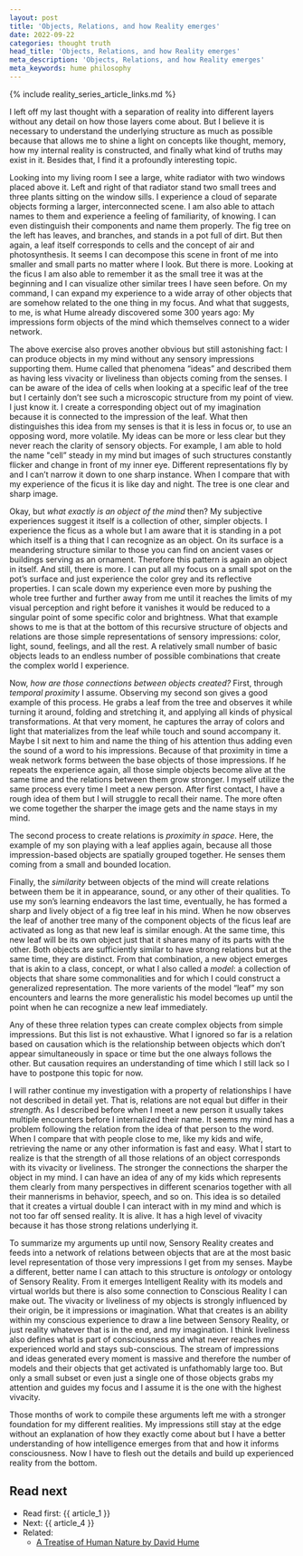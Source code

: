 ```yaml
---
layout: post
title: 'Objects, Relations, and how Reality emerges'
date: 2022-09-22
categories: thought truth
head_title: 'Objects, Relations, and how Reality emerges'
meta_description: 'Objects, Relations, and how Reality emerges'
meta_keywords: hume philosophy
---
```


{% include reality_series_article_links.md %}

I left off my last thought with a separation of reality into different layers without any detail on how those layers come about. But I believe it is necessary to understand the underlying structure as much as possible because that allows me to shine a light on concepts like thought, memory, how my internal reality is constructed, and finally what kind of truths may exist in it. Besides that, I find it a profoundly interesting topic. 

Looking into my living room I see a large, white radiator with two windows placed above it. Left and right of that radiator stand two small trees and three plants sitting on the window sills. I experience a cloud of separate objects forming a larger, interconnected scene. I am also able to attach names to them and experience a feeling of familiarity, of knowing. I can even distinguish their components and name them properly. The fig tree on the left has leaves, and branches, and stands in a pot full of dirt. But then again, a leaf itself corresponds to cells and the concept of air and photosynthesis. It seems I can decompose this scene in front of me into smaller and small parts no matter where I look. But there is more. Looking at the ficus I am also able to remember it as the small tree it was at the beginning and I can visualize other similar trees I have seen before. On my command, I can expand my experience to a wide array of other objects that are somehow related to the one thing in my focus. And what that suggests, to me, is what Hume already discovered some 300 years ago: My impressions form objects of the mind which themselves connect to a wider network.

The above exercise also proves another obvious but still astonishing fact: I can produce objects in my mind without any sensory impressions supporting them. Hume called that phenomena “ideas” and described them as having less vivacity or liveliness than objects coming from the senses. I can be aware of the idea of cells when looking at a specific leaf of the tree but I certainly don’t see such a microscopic structure from my point of view. I just know it. I create a corresponding object out of my imagination because it is connected to the impression of the leaf. What then distinguishes this idea from my senses is that it is less in focus or, to use an opposing word, more volatile. My ideas can be more or less clear but they never reach the clarity of sensory objects. For example, I am able to hold the name "cell” steady in my mind but images of such structures constantly flicker and change in front of my inner eye. Different representations fly by and I can’t narrow it down to one sharp instance. When I compare that with my experience of the ficus it is like day and night. The tree is one clear and sharp image.

Okay, but *what exactly is an object of the mind* then? My subjective experiences suggest it itself is a collection of other, simpler objects. I experience the ficus as a whole but I am aware that it is standing in a pot which itself is a thing that I can recognize as an object. On its surface is a meandering structure similar to those you can find on ancient vases or buildings serving as an ornament. Therefore this pattern is again an object in itself. And still, there is more. I can put all my focus on a small spot on the pot’s surface and just experience the color grey and its reflective properties. I can scale down my experience even more by pushing the whole tree further and further away from me until it reaches the limits of my visual perception and right before it vanishes it would be reduced to a singular point of some specific color and brightness. What that example shows to me is that at the bottom of this recursive structure of objects and relations are those simple representations of sensory impressions: color, light, sound, feelings, and all the rest. A relatively small number of basic objects leads to an endless number of possible combinations that create the complex world I experience.

Now, *how are those connections between objects created?* First, through *temporal proximity* I assume. Observing my second son gives a good example of this process. He grabs a leaf from the tree and observes it while turning it around, folding and stretching it, and applying all kinds of physical transformations. At that very moment, he captures the array of colors and light that materializes from the leaf while touch and sound accompany it. Maybe I sit next to him and name the thing of his attention thus adding even the sound of a word to his impressions. Because of that proximity in time a weak network forms between the base objects of those impressions. If he repeats the experience again, all those simple objects become alive at the same time and the relations between them grow stronger. I myself utilize the same process every time I meet a new person. After first contact, I have a rough idea of them but I will struggle to recall their name. The more often we come together the sharper the image gets and the name stays in my mind.

The second process to create relations is *proximity in space*. Here, the example of my son playing with a leaf applies again, because all those impression-based objects are spatially grouped together. He senses them coming from a small and bounded location.

Finally, the *similarity* between objects of the mind will create relations between them be it in appearance, sound, or any other of their qualities. To use my son’s learning endeavors the last time, eventually, he has formed a sharp and lively object of a fig tree leaf in his mind. When he now observes the leaf of another tree many of the component objects of the ficus leaf are activated as long as that new leaf is similar enough. At the same time, this new leaf will be its own object just that it shares many of its parts with the other. Both objects are sufficiently similar to have strong relations but at the same time, they are distinct. From that combination, a new object emerges that is akin to a class, concept, or what I also called a *model*: a collection of objects that share some commonalities and for which I could construct a generalized representation. The more varients of the model “leaf” my son encounters and learns the more generalistic his model becomes up until the point when he can recognize a new leaf immediately. 

Any of these three relation types can create complex objects from simple impressions. But this list is not exhaustive. What I ignored so far is a relation based on causation which is the relationship between objects which don’t appear simultaneously in space or time but the one always follows the other. But causation requires an understanding of time which I still lack so I have to postpone this topic for now.

I will rather continue my investigation with a property of relationships I have not described in detail yet. That is, relations are not equal but differ in their *strength*. As I described before when I meet a new person it usually takes multiple encounters before I internalized their name. It seems my mind has a problem following the relation from the idea of that person to the word. When I compare that with people close to me, like my kids and wife, retrieving the name or any other information is fast and easy. What I start to realize is that the strength of all those relations of an object corresponds with its vivacity or liveliness. The stronger the connections the sharper the object in my mind. I can have an idea of any of my kids which represents them clearly from many perspectives in different scenarios together with all their mannerisms in behavior, speech, and so on. This idea is so detailed that it creates a virtual double I can interact with in my mind and which is not too far off sensed reality. It is alive. It has a high level of vivacity because it has those strong relations underlying it.

To summarize my arguments up until now, Sensory Reality creates and feeds into a network of relations between objects that are at the most basic level representation of those very impressions I get from my senses. Maybe a different, better name I can attach to this structure is *ontology* or ontology of Sensory Reality. From it emerges Intelligent Reality with its models and virtual worlds but there is also some connection to Conscious Reality I can make out. The vivacity or liveliness of my objects is strongly influenced by their origin, be it impressions or imagination. What that creates is an ability within my conscious experience to draw a line between Sensory Reality, or just reality whatever that is in the end, and my imagination. I think liveliness also defines what is part of consciousness and what never reaches my experienced world and stays sub-conscious. The stream of impressions and ideas generated every moment is massive and therefore the number of models and their objects that get activated is unfathomably large too. But only a small subset or even just a single one of those objects grabs my attention and guides my focus and I assume it is the one with the highest vivacity.

Those months of work to compile these arguments left me with a stronger foundation for my different realities. My impressions still stay at the edge without an explanation of how they exactly come about but I have a better understanding of how intelligence emerges from that and how it informs consciousness. Now I have to flesh out the details and build up experienced reality from the bottom.

## Read next
* Read first: {{ article_1 }}
* Next: {{ article_4 }}
* Related:
  * [A Treatise of Human Nature by David Hume](https://www.gutenberg.org/ebooks/4705)